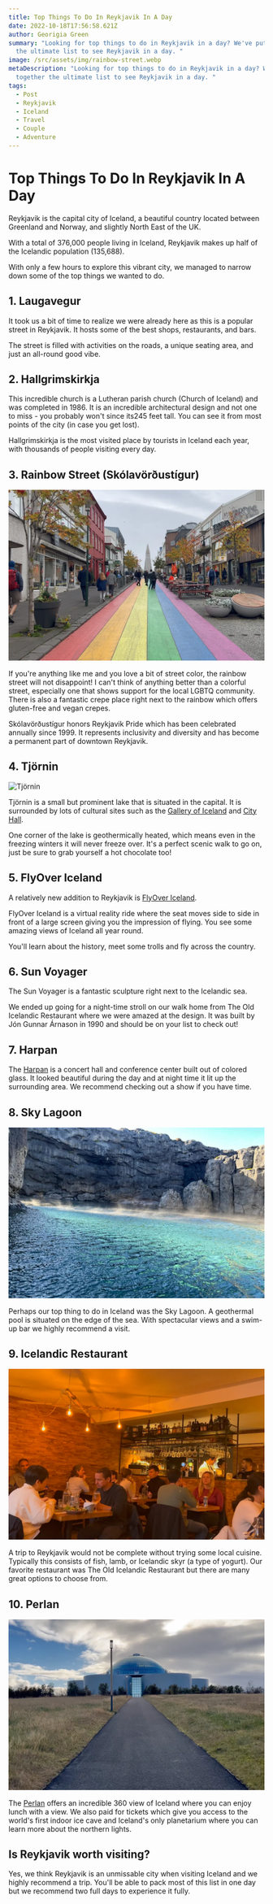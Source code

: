 ```yaml
---
title: Top Things To Do In Reykjavik In A Day
date: 2022-10-18T17:56:58.621Z
author: Georigia Green
summary: "Looking for top things to do in Reykjavik in a day? We've put together
  the ultimate list to see Reykjavik in a day. "
image: /src/assets/img/rainbow-street.webp
metaDescription: "Looking for top things to do in Reykjavik in a day? We've put
  together the ultimate list to see Reykjavik in a day. "
tags:
  - Post
  - Reykjavik
  - Iceland
  - Travel
  - Couple
  - Adventure
---
```

# Top Things To Do In Reykjavik In A Day

Reykjavik is the capital city of Iceland, a beautiful country located between Greenland and Norway, and slightly North East of the UK.

With a total of 376,000 people living in Iceland, Reykjavik makes up half of the Icelandic population (135,688).

With only a few hours to explore this vibrant city, we managed to narrow down some of the top things we wanted to do.

## 1. Laugavegur

It took us a bit of time to realize we were already here as this is a popular street in Reykjavik. It hosts some of the best shops, restaurants, and bars.

The street is filled with activities on the roads, a unique seating area, and just an all-round good vibe.

## 2. Hallgrimskirkja

This incredible church is a Lutheran parish church (Church of Iceland) and was completed in 1986. It is an incredible architectural design and not one to miss - you probably won't since its245 feet tall. You can see it from most points of the city (in case you get lost).

Hallgrimskirkja is the most visited place by tourists in Iceland each year, with thousands of people visiting every day.

## 3. Rainbow Street (Skólavörðustígur)

![Rainbow Street](/src/assets/img/rainbow-street.webp "Rainbow Street")

If you're anything like me and you love a bit of street color, the rainbow street will not disappoint! I can't think of anything better than a colorful street, especially one that shows support for the local LGBTQ community. There is also a fantastic crepe place right next to the rainbow which offers gluten-free and vegan crepes.

Skólavörðustígur honors Reykjavik Pride which has been celebrated annually since 1999. It represents inclusivity and diversity and has become a permanent part of downtown Reykjavik.

## 4. Tjörnin

![Tjörnin](/src/assets/img/tjörnin.webp "Tjörnin")

Tjörnin is a small but prominent lake that is situated in the capital. It is surrounded by lots of cultural sites such as the [Gallery of Iceland](https://www.listasafn.is/en/) and [City Hall](https://visitreykjavik.is/city-hall).

One corner of the lake is geothermically heated, which means even in the freezing winters it will never freeze over. It's a perfect scenic walk to go on, just be sure to grab yourself a hot chocolate too!

## 5. FlyOver Iceland

A relatively new addition to Reykjavik is [FlyOver Iceland](https://www.flyovericeland.com/).

FlyOver Iceland is a virtual reality ride where the seat moves side to side in front of a large screen giving you the impression of flying. You see some amazing views of Iceland all year round.

You'll learn about the history, meet some trolls and fly across the country.

## 6. Sun Voyager

The Sun Voyager is a fantastic sculpture right next to the Icelandic sea.

We ended up going for a night-time stroll on our walk home from The Old Icelandic Restaurant where we were amazed at the design. It was built by Jón Gunnar Árnason in 1990 and should be on your list to check out!

## 7. Harpan

The [Harpan](https://harpa.is/en/) is a concert hall and conference center built out of colored glass. It looked beautiful during the day and at night time it lit up the surrounding area. We recommend checking out a show if you have time.

## 8. Sky Lagoon

![Sky Lagoon Reykjavik](/src/assets/img/sky-lagoon.webp "Sky Lagoon Reykjavik")

Perhaps our top thing to do in Iceland was the Sky Lagoon. A geothermal pool is situated on the edge of the sea. With spectacular views and a swim-up bar we highly recommend a visit.

## 9. Icelandic Restaurant

![The Old Icelandic Restaurant](/src/assets/img/old-icelandic-restaraunt.webp "The Old Icelandic Restaurant")

A trip to Reykjavik would not be complete without trying some local cuisine. Typically this consists of fish, lamb, or Icelandic skyr (a type of yogurt). Our favorite restaurant was The Old Icelandic Restaurant but there are many great options to choose from.

## 10. Perlan

![Perlan](/src/assets/img/perlan.webp "Perlan")

The [Perlan](https://www.perlan.is/en-gb) offers an incredible 360 view of Iceland where you can enjoy lunch with a view. We also paid for tickets which give you access to the world's first indoor ice cave and Iceland's only planetarium where you can learn more about the northern lights.

## Is Reykjavik worth visiting?

Yes, we think Reykjavik is an unmissable city when visiting Iceland and we highly recommend a trip. You'll be able to pack most of this list in one day but we recommend two full days to experience it fully.